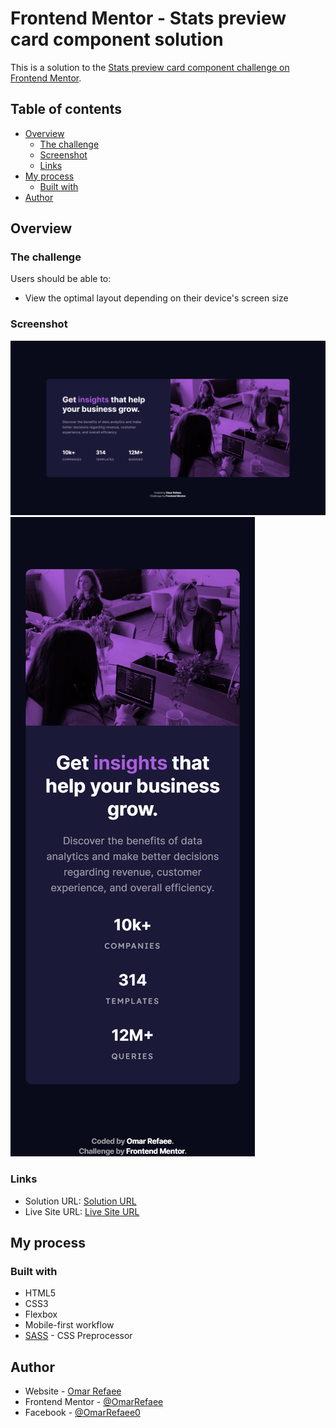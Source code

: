 # Frontend Mentor - Stats preview card component solution

This is a solution to the [Stats preview card component challenge on Frontend Mentor](https://www.frontendmentor.io/challenges/stats-preview-card-component-8JqbgoU62).

## Table of contents

-   [Overview](#overview)
    -   [The challenge](#the-challenge)
    -   [Screenshot](#screenshot)
    -   [Links](#links)
-   [My process](#my-process)
    -   [Built with](#built-with)
-   [Author](#author)

## Overview

### The challenge

Users should be able to:

-   View the optimal layout depending on their device's screen size

### Screenshot

![](./screenshot.png)
![](./mobile_screenshot.png)

### Links

-   Solution URL: [Solution URL](https://your-solution-url.com)
-   Live Site URL: [Live Site URL](https://your-live-site-url.com)

## My process

### Built with

-   HTML5
-   CSS3
-   Flexbox
-   Mobile-first workflow
-   [SASS](https://SASS-LANG.com) - CSS Preprocessor

## Author

-   Website - [Omar Refaee](https://www.github.com/OmarRefaee)
-   Frontend Mentor - [@OmarRefaee](https://www.frontendmentor.io/profile/OmarRefaee)
-   Facebook - [@OmarRefaee0](https://www.facebook.com/OmarRefaee0)
